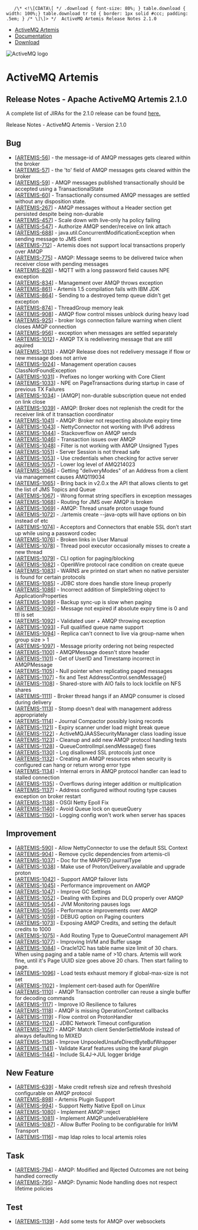        /\* <!\[CDATA\[ */ .download { font-size: 80%; } table.download { width: 100%;} table.download tr td { border: 1px solid #ccc; padding: .5em; } /* \]\]> */  ActiveMQ Artemis Release Notes 2.1.0

*   [ActiveMQ Artemis](index.html)
*   [Documentation](docs.md)
*   [Download](OverviewOverview/Overview/download.md)

![ActiveMQ logo](/images/activemq-logo.png)

ActiveMQ Artemis
================

Release Notes - Apache ActiveMQ Artemis 2.1.0
---------------------------------------------

A complete list of JIRAs for the 2.1.0 release can be found [here.](https://issues.apache.org/jira/secure/ReleaseNote.jspa?projectId=12315920&version=12339963)

Release Notes - ActiveMQ Artemis - Version 2.1.0

Bug
---

*   \[[ARTEMIS-56](https://issues.apache.org/jira/browse/ARTEMIS-56)\] \- the message-id of AMQP messages gets cleared within the broker
*   \[[ARTEMIS-57](https://issues.apache.org/jira/browse/ARTEMIS-57)\] \- the 'to' field of AMQP messages gets cleared within the broker
*   \[[ARTEMIS-59](https://issues.apache.org/jira/browse/ARTEMIS-59)\] \- AMQP messages published transactionally should be accepted using a TransactionalState
*   \[[ARTEMIS-60](https://issues.apache.org/jira/browse/ARTEMIS-60)\] \- Transactionally consumed AMQP messages are settled without any disposition state.
*   \[[ARTEMIS-267](https://issues.apache.org/jira/browse/ARTEMIS-267)\] \- AMQP messages without a Header section get persisted despite being non-durable
*   \[[ARTEMIS-457](https://issues.apache.org/jira/browse/ARTEMIS-457)\] \- Scale down with live-only ha policy failing
*   \[[ARTEMIS-547](https://issues.apache.org/jira/browse/ARTEMIS-547)\] \- Authorize AMQP sender/receive on link attach
*   \[[ARTEMIS-688](https://issues.apache.org/jira/browse/ARTEMIS-688)\] \- java.util.ConcurrentModificationException when sending message to JMS client
*   \[[ARTEMIS-712](https://issues.apache.org/jira/browse/ARTEMIS-712)\] \- Artemis does not support local transactions properly over AMQP
*   \[[ARTEMIS-775](https://issues.apache.org/jira/browse/ARTEMIS-775)\] \- AMQP: Message seems to be delivered twice when receiver close with pending messages
*   \[[ARTEMIS-826](https://issues.apache.org/jira/browse/ARTEMIS-826)\] \- MQTT with a long password field causes NPE exception
*   \[[ARTEMIS-834](https://issues.apache.org/jira/browse/ARTEMIS-834)\] \- Management over AMQP throws exception
*   \[[ARTEMIS-861](https://issues.apache.org/jira/browse/ARTEMIS-861)\] \- Artemis 1.5 compilation fails with IBM JDK
*   \[[ARTEMIS-864](https://issues.apache.org/jira/browse/ARTEMIS-864)\] \- Sending to a destroyed temp queue didn't get exception
*   \[[ARTEMIS-874](https://issues.apache.org/jira/browse/ARTEMIS-874)\] \- ThreadGroup memory leak
*   \[[ARTEMIS-908](https://issues.apache.org/jira/browse/ARTEMIS-908)\] \- AMQP flow control misses unblock during heavy load
*   \[[ARTEMIS-925](https://issues.apache.org/jira/browse/ARTEMIS-925)\] \- broker logs connection failure warning when client closes AMQP connection
*   \[[ARTEMIS-956](https://issues.apache.org/jira/browse/ARTEMIS-956)\] \- exception when messages are settled separately
*   \[[ARTEMIS-1012](https://issues.apache.org/jira/browse/ARTEMIS-1012)\] \- AMQP TX is redelivering message that are still aquired
*   \[[ARTEMIS-1013](https://issues.apache.org/jira/browse/ARTEMIS-1013)\] \- AMQP Release does not redelivery message if flow or new message does not arrive
*   \[[ARTEMIS-1024](https://issues.apache.org/jira/browse/ARTEMIS-1024)\] \- Management operation causes ClassNotFoundException
*   \[[ARTEMIS-1031](https://issues.apache.org/jira/browse/ARTEMIS-1031)\] \- Prefixes no longer working with Core Client
*   \[[ARTEMIS-1033](https://issues.apache.org/jira/browse/ARTEMIS-1033)\] \- NPE on PageTransactions during startup in case of previous TX Failures
*   \[[ARTEMIS-1034](https://issues.apache.org/jira/browse/ARTEMIS-1034)\] \- \[AMQP\] non-durable subscription queue not ended on link close
*   \[[ARTEMIS-1039](https://issues.apache.org/jira/browse/ARTEMIS-1039)\] \- AMQP: Broker does not replenish the credit for the receiver link of it transaction coordinator
*   \[[ARTEMIS-1041](https://issues.apache.org/jira/browse/ARTEMIS-1041)\] \- AMQP: Broker not respecting absolute expiry time
*   \[[ARTEMIS-1043](https://issues.apache.org/jira/browse/ARTEMIS-1043)\] \- NettyConnector not working with IPv6 address
*   \[[ARTEMIS-1044](https://issues.apache.org/jira/browse/ARTEMIS-1044)\] \- Stackoverflow on AMQP sends
*   \[[ARTEMIS-1046](https://issues.apache.org/jira/browse/ARTEMIS-1046)\] \- Transaction issues over AMQP
*   \[[ARTEMIS-1048](https://issues.apache.org/jira/browse/ARTEMIS-1048)\] \- Filter is not working with AMQP Unsigned Types
*   \[[ARTEMIS-1051](https://issues.apache.org/jira/browse/ARTEMIS-1051)\] \- Server Session is not thread safe
*   \[[ARTEMIS-1053](https://issues.apache.org/jira/browse/ARTEMIS-1053)\] \- Use credentials when checking for active server
*   \[[ARTEMIS-1057](https://issues.apache.org/jira/browse/ARTEMIS-1057)\] \- Lower log level of AMQ214023
*   \[[ARTEMIS-1064](https://issues.apache.org/jira/browse/ARTEMIS-1064)\] \- Getting "deliveryModes" of an Address from a client via management causes AMQ119034
*   \[[ARTEMIS-1065](https://issues.apache.org/jira/browse/ARTEMIS-1065)\] \- Bring back in v2.0.x the API that allows clients to get the list of JMS Topics and Queue
*   \[[ARTEMIS-1067](https://issues.apache.org/jira/browse/ARTEMIS-1067)\] \- Wrong format string specifiers in exception messages
*   \[[ARTEMIS-1068](https://issues.apache.org/jira/browse/ARTEMIS-1068)\] \- Routing for JMS over AMQP is broken
*   \[[ARTEMIS-1069](https://issues.apache.org/jira/browse/ARTEMIS-1069)\] \- AMQP: Thread unsafe proton usage found
*   \[[ARTEMIS-1072](https://issues.apache.org/jira/browse/ARTEMIS-1072)\] \- ./artemis create --java-opts will have options on bin instead of etc
*   \[[ARTEMIS-1074](https://issues.apache.org/jira/browse/ARTEMIS-1074)\] \- Acceptors and Connectors that enable SSL don’t start up while using a password codec
*   \[[ARTEMIS-1076](https://issues.apache.org/jira/browse/ARTEMIS-1076)\] \- Broken links in User Manual
*   \[[ARTEMIS-1078](https://issues.apache.org/jira/browse/ARTEMIS-1078)\] \- Thread pool executor occasionally misses to create a new thread
*   \[[ARTEMIS-1079](https://issues.apache.org/jira/browse/ARTEMIS-1079)\] \- CLI option for paging/blocking
*   \[[ARTEMIS-1082](https://issues.apache.org/jira/browse/ARTEMIS-1082)\] \- OpenWire protocol race condition on create queue
*   \[[ARTEMIS-1083](https://issues.apache.org/jira/browse/ARTEMIS-1083)\] \- WARNS are printed on start when no native persister is found for certain protocols
*   \[[ARTEMIS-1085](https://issues.apache.org/jira/browse/ARTEMIS-1085)\] \- JDBC store does handle store lineup properly
*   \[[ARTEMIS-1086](https://issues.apache.org/jira/browse/ARTEMIS-1086)\] \- Incorrect addition of SimpleString object to ApplicationProperties
*   \[[ARTEMIS-1089](https://issues.apache.org/jira/browse/ARTEMIS-1089)\] \- Backup sync-up is slow when paging
*   \[[ARTEMIS-1090](https://issues.apache.org/jira/browse/ARTEMIS-1090)\] \- Message not expired if absolute expiry time is 0 and ttl is set
*   \[[ARTEMIS-1092](https://issues.apache.org/jira/browse/ARTEMIS-1092)\] \- Validated user + AMQP throwing exception
*   \[[ARTEMIS-1093](https://issues.apache.org/jira/browse/ARTEMIS-1093)\] \- Full qualified queue name support
*   \[[ARTEMIS-1094](https://issues.apache.org/jira/browse/ARTEMIS-1094)\] \- Replica can't connect to live via group-name when group size > 1
*   \[[ARTEMIS-1097](https://issues.apache.org/jira/browse/ARTEMIS-1097)\] \- Message priority ordering not being respected
*   \[[ARTEMIS-1100](https://issues.apache.org/jira/browse/ARTEMIS-1100)\] \- AMQPMessage doesn't store header
*   \[[ARTEMIS-1101](https://issues.apache.org/jira/browse/ARTEMIS-1101)\] \- Get of UserID and Timestamp incorrect in AMQPMessage
*   \[[ARTEMIS-1105](https://issues.apache.org/jira/browse/ARTEMIS-1105)\] \- Null pointer when replicating paged messages
*   \[[ARTEMIS-1107](https://issues.apache.org/jira/browse/ARTEMIS-1107)\] \- fix and Test AddressControl.sendMessage()
*   \[[ARTEMIS-1108](https://issues.apache.org/jira/browse/ARTEMIS-1108)\] \- Shared-store with AIO fails to lock lockfile on NFS shares
*   \[[ARTEMIS-1111](https://issues.apache.org/jira/browse/ARTEMIS-1111)\] \- Broker thread hangs if an AMQP consumer is closed during delivery
*   \[[ARTEMIS-1113](https://issues.apache.org/jira/browse/ARTEMIS-1113)\] \- Stomp doesn't deal with management address appropriately
*   \[[ARTEMIS-1114](https://issues.apache.org/jira/browse/ARTEMIS-1114)\] \- Journal Compactor possibly losing records
*   \[[ARTEMIS-1121](https://issues.apache.org/jira/browse/ARTEMIS-1121)\] \- Expiry scanner under load might break queue
*   \[[ARTEMIS-1122](https://issues.apache.org/jira/browse/ARTEMIS-1122)\] \- ActiveMQJAASSecurityManager class loading issue
*   \[[ARTEMIS-1123](https://issues.apache.org/jira/browse/ARTEMIS-1123)\] \- Cleanup and add new AMQP protocol handling tests
*   \[[ARTEMIS-1128](https://issues.apache.org/jira/browse/ARTEMIS-1128)\] \- QueueControlImpl.sendMessage() fixes
*   \[[ARTEMIS-1130](https://issues.apache.org/jira/browse/ARTEMIS-1130)\] \- Log disallowed SSL protocols just once
*   \[[ARTEMIS-1132](https://issues.apache.org/jira/browse/ARTEMIS-1132)\] \- Creating an AMQP resources when security is configured can hang or return wrong error type
*   \[[ARTEMIS-1134](https://issues.apache.org/jira/browse/ARTEMIS-1134)\] \- Internal errors in AMQP protocol handler can lead to stalled connection
*   \[[ARTEMIS-1135](https://issues.apache.org/jira/browse/ARTEMIS-1135)\] \- Overflows during integer addition or multiplication
*   \[[ARTEMIS-1137](https://issues.apache.org/jira/browse/ARTEMIS-1137)\] \- Address configured without routing type causes exception on broker restart
*   \[[ARTEMIS-1138](https://issues.apache.org/jira/browse/ARTEMIS-1138)\] \- OSGI Netty Epoll Fix
*   \[[ARTEMIS-1140](https://issues.apache.org/jira/browse/ARTEMIS-1140)\] \- Avoid Queue lock on queueQuery
*   \[[ARTEMIS-1150](https://issues.apache.org/jira/browse/ARTEMIS-1150)\] \- Logging config won't work when server has spaces

Improvement
-----------

*   \[[ARTEMIS-590](https://issues.apache.org/jira/browse/ARTEMIS-590)\] \- Allow NettyConnector to use the default SSL Context
*   \[[ARTEMIS-904](https://issues.apache.org/jira/browse/ARTEMIS-904)\] \- Remove cyclic dependencies from artemis-cli
*   \[[ARTEMIS-1037](https://issues.apache.org/jira/browse/ARTEMIS-1037)\] \- Doc for the MAPPED journalType
*   \[[ARTEMIS-1038](https://issues.apache.org/jira/browse/ARTEMIS-1038)\] \- Make use of Proton/Delivery.available and upgrade proton
*   \[[ARTEMIS-1042](https://issues.apache.org/jira/browse/ARTEMIS-1042)\] \- Support AMQP failover lists
*   \[[ARTEMIS-1045](https://issues.apache.org/jira/browse/ARTEMIS-1045)\] \- Performance improvement on AMQP
*   \[[ARTEMIS-1047](https://issues.apache.org/jira/browse/ARTEMIS-1047)\] \- Improve GC Settings
*   \[[ARTEMIS-1052](https://issues.apache.org/jira/browse/ARTEMIS-1052)\] \- Dealing with Expires and DLQ properly over AMQP
*   \[[ARTEMIS-1054](https://issues.apache.org/jira/browse/ARTEMIS-1054)\] \- JVM Monitoring pauses logs
*   \[[ARTEMIS-1056](https://issues.apache.org/jira/browse/ARTEMIS-1056)\] \- Performance improvements over AMQP
*   \[[ARTEMIS-1059](https://issues.apache.org/jira/browse/ARTEMIS-1059)\] \- DEBUG option on Paging counters
*   \[[ARTEMIS-1073](https://issues.apache.org/jira/browse/ARTEMIS-1073)\] \- Exposing AMQP Credits, and setting the default credits to 1000
*   \[[ARTEMIS-1075](https://issues.apache.org/jira/browse/ARTEMIS-1075)\] \- Add Routing Type to QueueControl management API
*   \[[ARTEMIS-1077](https://issues.apache.org/jira/browse/ARTEMIS-1077)\] \- Improving InVM and Buffer usage
*   \[[ARTEMIS-1084](https://issues.apache.org/jira/browse/ARTEMIS-1084)\] \- Oracle12C has table name size limit of 30 chars. When using paging and a table name of >10 chars. Artemis will work fine, until it's Page UUID size goes above 20 chars. Then start failing to page.
*   \[[ARTEMIS-1096](https://issues.apache.org/jira/browse/ARTEMIS-1096)\] \- Load tests exhaust memory if global-max-size is not set
*   \[[ARTEMIS-1102](https://issues.apache.org/jira/browse/ARTEMIS-1102)\] \- Implement cert-based auth for OpenWire
*   \[[ARTEMIS-1110](https://issues.apache.org/jira/browse/ARTEMIS-1110)\] \- AMQP Transaction controller can reuse a single buffer for decoding commands
*   \[[ARTEMIS-1117](https://issues.apache.org/jira/browse/ARTEMIS-1117)\] \- Improve IO Resilience to failures
*   \[[ARTEMIS-1118](https://issues.apache.org/jira/browse/ARTEMIS-1118)\] \- AMQP is missing OperationContext callbacks
*   \[[ARTEMIS-1119](https://issues.apache.org/jira/browse/ARTEMIS-1119)\] \- Flow control on ProtonHandler
*   \[[ARTEMIS-1124](https://issues.apache.org/jira/browse/ARTEMIS-1124)\] \- JDBC Network Timeout configuration
*   \[[ARTEMIS-1127](https://issues.apache.org/jira/browse/ARTEMIS-1127)\] \- AMQP: Match client SenderSettleMode instead of always defaulting to MIXED
*   \[[ARTEMIS-1136](https://issues.apache.org/jira/browse/ARTEMIS-1136)\] \- Improve UnpooledUnsafeDirectByteBufWrapper
*   \[[ARTEMIS-1141](https://issues.apache.org/jira/browse/ARTEMIS-1141)\] \- Validate Karaf features using the karaf plugin
*   \[[ARTEMIS-1144](https://issues.apache.org/jira/browse/ARTEMIS-1144)\] \- Include SL4J->JUL logger bridge

New Feature
-----------

*   \[[ARTEMIS-639](https://issues.apache.org/jira/browse/ARTEMIS-639)\] \- Make credit refresh size and refresh threshold configurable on AMQP protocol
*   \[[ARTEMIS-898](https://issues.apache.org/jira/browse/ARTEMIS-898)\] \- Artemis Plugin Support
*   \[[ARTEMIS-994](https://issues.apache.org/jira/browse/ARTEMIS-994)\] \- Support Netty Native Epoll on Linux
*   \[[ARTEMIS-1080](https://issues.apache.org/jira/browse/ARTEMIS-1080)\] \- Implement AMQP::reject
*   \[[ARTEMIS-1081](https://issues.apache.org/jira/browse/ARTEMIS-1081)\] \- Implement AMQP:undeliverableHere
*   \[[ARTEMIS-1087](https://issues.apache.org/jira/browse/ARTEMIS-1087)\] \- Allow Buffer Pooling to be configurable for InVM Transport
*   \[[ARTEMIS-1116](https://issues.apache.org/jira/browse/ARTEMIS-1116)\] \- map ldap roles to local artemis roles

Task
----

*   \[[ARTEMIS-794](https://issues.apache.org/jira/browse/ARTEMIS-794)\] \- AMQP: Modified and Rjected Outcomes are not being handled correctly
*   \[[ARTEMIS-795](https://issues.apache.org/jira/browse/ARTEMIS-795)\] \- AMQP: Dynamic Node handling does not respect lifetime policies

Test
----

*   \[[ARTEMIS-1139](https://issues.apache.org/jira/browse/ARTEMIS-1139)\] \- Add some tests for AMQP over websockets